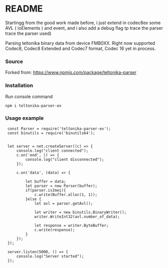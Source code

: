 # README

Startingg from the good work made before, i just extend in codec8ex some AVL ( ioElements ) and event, and i also add a debug flag tp trace the parser trace the parser used) 

Parsing teltonika binary data from device FMB0XX.
Right now supported Codec8, Codec8 Extended and Codec7 format, Codec 16 yet in process.

### Source

Forked from: https://www.npmjs.com/package/teltonika-parser

### Installation

Run console command

`npm i teltonika-parser-ex`

### Usage example

```const net = require('net');
 const Parser = require('teltonika-parser-ex');
 const binutils = require('binutils64');


 let server = net.createServer((c) => {
     console.log("client connected");
     c.on('end', () => {
         console.log("client disconnected");
     });

     c.on('data', (data) => {

         let buffer = data;
         let parser = new Parser(buffer);
         if(parser.isImei){
             c.write(Buffer.alloc(1, 1));
         }else {
             let avl = parser.getAvl();

             let writer = new binutils.BinaryWriter();
             writer.WriteInt32(avl.number_of_data);

             let response = writer.ByteBuffer;
             c.write(response);
         }
     });
 });

 server.listen(5000, () => {
     console.log("Server started");
 });
```
